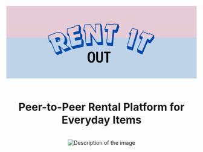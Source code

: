 <a name="readme-top"></a>
<div align="center">
  <img src="two.png" alt="Description of the image">
</div>
<div align="center">
  <br>
  <h1>Peer-to-Peer Rental Platform for Everyday Items</h1> &nbsp;<br>
</div>
<div align="center">
  <img src="onw.png" alt="Description of the image">
</div>
